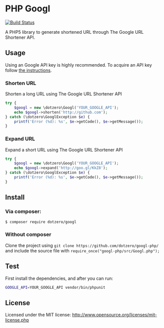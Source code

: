 # PHP Googl

[![Build Status](https://travis-ci.org/dotzero/googl-php.svg?branch=master)](https://travis-ci.org/dotzero/googl-php)

A PHP5 library to generate shortened URL through The Google URL Shortener API.

## Usage

Using an Google API key is highly recommended. To acquire an API key follow [the instructions](https://developers.google.com/url-shortener/v1/getting_started#APIKey).

### Shorten URL

Shorten a long URL using The Google URL Shortener API

```php
try {
    $googl = new \dotzero\Googl('YOUR_GOOGLE_API');
    echo $googl->shorten('http://github.com');
} catch (\dotzero\GooglException $e) {
    printf('Error (%d): %s', $e->getCode(), $e->getMessage());
}
```

### Expand URL

Expand a short URL using The Google URL Shortener API

```php
try {
    $googl = new \dotzero\Googl('YOUR_GOOGLE_API');
    echo $googl->expand('http://goo.gl/KkZ8');
} catch (\dotzero\GooglException $e) {
    printf('Error (%d): %s', $e->getCode(), $e->getMessage());
}
```

## Install

### Via composer:

```sh
$ composer require dotzero/googl
```

### Without composer

Clone the project using `git clone https://github.com/dotzero/googl-php/`
and include the source file with `require_once("googl-php/src/Googl.php");`

## Test

First install the dependencies, and after you can run:

```bash
GOOGLE_API=YOUR_GOOGLE_API vendor/bin/phpunit
```

## License

Licensed under the MIT license: http://www.opensource.org/licenses/mit-license.php
